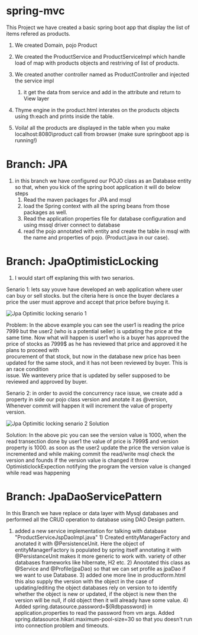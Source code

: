 # spring-mvc

This Project we have created a basic spring boot app that display the list  of items refered as products.

1) We created Domain, pojo Product
2) We created the ProductService and ProductServiceImpl which handle load of map with products objects and restriving of list of products.
3) We created another controller named as ProductController and injected the service impl 
    1) it get the data from service and add in the attribute and return to View layer

4) Thyme engine in the product.html interates on the products objects using th:each and prints inside the table.
5) Voila! all the products are displayed in the table when you make localhost:8080\product call from browser (make sure springboot app is running!)



# Branch: JPA
1) in this branch we have configured our POJO class as an Database entity so that, when you kick of the spring boot application it will do below steps
      1) Read the maven packages for JPA and msql
      2) load the Spring context with all the spring beans from those packages as well.
      3) Read the application properties file for database configuration and using mssql driver connect to database
      4) read the pojo annotated with entity and create the table in msql with the name and properties of pojo. (Product.java in our case).
      
      
      
# Branch: JpaOptimisticLocking
1) I would start off explaning this with two senarios.

Senario 1: lets say youve have developed an web application where user can buy or sell stocks.
           but the citeria here is once the buyer declares a price the user must approve and accept that price before buying it.  

![Jpa Optimitic locking senario 1](https://user-images.githubusercontent.com/42677426/96957111-6a7dea00-1517-11eb-9b42-ea4930419820.png)

Problem: In the above example you can see the user1 is reading the price $7999$ but the user2 (who is a potential seller) is updating the price at the same time.
         Now what will happen is user1 who is a buyer has approved the price of stocks as 7999$ as he has reviewed that price and approved it he plans to proceed with    
         procurement of that stock, but now in the database new price has been updated for the same stock, and it has not been reviewed by buyer. This is an race condition  
         issue. We wantevery price that is updated by seller supposed to be reviewed and approved by buyer.
         


Senario 2: in order to avoid the concurrency race issue, we create add a property in side our pojo class version and anotate it as @version,
           Whenever commit will happen it will increment the value of property version. 

![Jpa Optimitic locking senario 2 Solution](https://user-images.githubusercontent.com/42677426/96958297-a1093400-151a-11eb-8239-462028b3d757.png)

Solution: In the above pic you can see the version value is 1000, when the read transection done by user1 the value of price is 7999$ and version property is 1000.
          as soon as the user2 update the price the version value is incremented and while making commit the read/write msql check the version and founds if the version value is 
          changed it throw OptimisticlockExpection notifying the program the version value is changed while read was happening


# Branch: JpaDaoServicePattern
In this Branch we have replace or data layer with Mysql databases and performed all the CRUD operation to database using DAO Design pattern.
1) added a new service implementation for talking with database "ProductServiceJspDaoImpl.java"
        1) Created entityManagerFactory and anotated it with @PersistenceUnit.
           Here the object of entityManagerFactory is populated by spring itself
           annotating it with @PersistanceUnit makes it more generic to work with.
           variety of other databases frameworks like hibernate, H2 etc.
        2) Anootated this class as @Service and @Profile(jpaDao) so that we can set profile as jpaDao if we want to use Database.
        3) added one more line in productform.html 
           <input type="hidden" th:field="*{version}"/> this also supply the version with the object in the case of updating/editing the object databases rely on version to
           to identify whether the object is new or updated, if the object is new then the version will be null, if old object then it will already have some value.
        4) Added spring.datasource.password=${Rdbpassword} in application.properties to read the password from vm args.
           Added spring.datasource.hikari.maximum-pool-size=30 so that you doesn't run into connection problem and timeouts.
        
        


